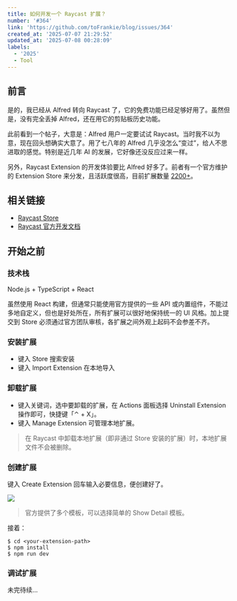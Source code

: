```yaml
---
title: 如何开发一个 Raycast 扩展？
number: '#364'
link: 'https://github.com/toFrankie/blog/issues/364'
created_at: '2025-07-07 21:29:52'
updated_at: '2025-07-08 00:28:09'
labels:
  - '2025'
  - Tool
---
```

## 前言

是的，我已经从 Alfred 转向 Raycast 了，它的免费功能已经足够好用了。虽然但是，没有完全丢掉 Alfred，还在用它的剪贴板历史功能。

此前看到一个帖子，大意是：Alfred 用户一定要试试 Raycast。当时我不以为意，现在回头想确实大意了。用了七八年的 Alfred 几乎没怎么“变过”，给人不思进取的感觉。特别是近几年 AI 的发展，它好像还没反应过来一样。

另外，Raycast Extension 的开发体验要比 Alfred 好多了。前者有一个官方维护的 Extension Store 来分发，且活跃度很高，目前扩展数量 [2200+](https://github.com/raycast/extensions/blob/cffac925444c27172ccf9538a15bad35a97a0adf/.github/CODEOWNERS)。

## 相关链接

- [Raycast Store](https://www.raycast.com/store)
- [Raycast 官方开发文档](https://developers.raycast.com/)

## 开始之前

### 技术栈

Node.js + TypeScript + React

虽然使用 React 构建，但通常只能使用官方提供的一些 API 或内置组件，不能过多地自定义，但也是好处所在，所有扩展可以很好地保持统一的 UI 风格。加上提交到 Store 必须通过官方团队审核，各扩展之间外观上起码不会参差不齐。

### 安装扩展

- 键入 Store 搜索安装
- 键入 Import Extension 在本地导入

### 卸载扩展

- 键入关键词，选中要卸载的扩展，在 Actions 面板选择 Uninstall Extension 操作即可，快捷键「⌃ + X」。
- 键入 Manage Extension 可管理本地扩展。

> 在 Raycast 中卸载本地扩展（即非通过 Store 安装的扩展）时，本地扩展文件不会被删除。

### 创建扩展

键入 Create Extension 回车输入必要信息，便创建好了。

![](https://cdn.jsdelivr.net/gh/toFrankie/blog@main/images/2025/7/1751903805052.png)

> 官方提供了多个模板，可以选择简单的 Show Detail 模板。

接着：

```shell
$ cd <your-extension-path>
$ npm install
$ npm run dev
```

### 调试扩展

未完待续...

